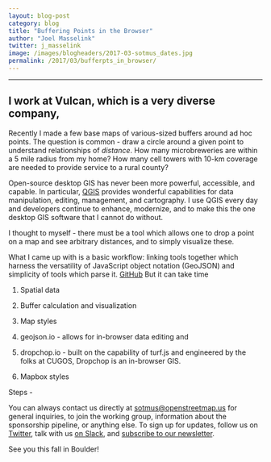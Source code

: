 ```yaml
---
layout: blog-post
category: blog
title: "Buffering Points in the Browser"
author: "Joel Masselink"
twitter: j_masselink
image: /images/blogheaders/2017-03-sotmus_dates.jpg
permalink: /2017/03/bufferpts_in_browser/
---
```


------------
I work at Vulcan, which is a very diverse company,
------------

Recently I made a few base maps of various-sized buffers around ad hoc points. The question is common - draw a circle around a given point to understand  relationships of *distance*. How many microbreweries are within a 5 mile radius from my home? How many cell towers with 10-km coverage are needed to provide service to a rural county?

Open-source desktop GIS has never been more powerful, accessible, and capable. In particular, [QGIS](http://www.qgis.org) provides wonderful capabilities for data manipulation, editing, management, and cartography. I use QGIS every day and developers continue to enhance, modernize, and to make this the one desktop GIS software that I cannot do without.

I thought to myself - there must be a tool which allows one to drop a point on a map and see arbitrary distances, and to simply visualize these.

What I came up with is a basic workflow: linking tools together which harness the versatility of JavaScript object notation (GeoJSON) and simplicity of tools which parse it.
 [GitHub](https://www.github.com)
But it can take time


1. Spatial data
2. Buffer calculation and visualization
3. Map styles

1. geojson.io - allows for in-browser data editing and
2. dropchop.io - built on the capability of turf.js and engineered by the folks at CUGOS, Dropchop is an in-browser GIS.
3. Mapbox styles

Steps -




You can always contact us directly at [sotmus@openstreetmap.us](mailto:sotmus@openstreetmap.us) for general inquiries, to join the working group, information about the sponsorship pipeline, or anything else. To sign up for updates, follow us on [Twitter](https://twitter.com/sotmus), talk with us [on Slack](https://osmus-slack.herokuapp.com/), and [subscribe to our newsletter](http://eepurl.com/bTWSqr).

See you this fall in Boulder!
